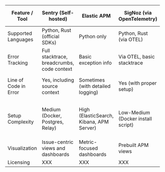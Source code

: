 | Feature / Tool            | Sentry (Self-hosted)                  | Elastic APM                       | SigNoz (via OpenTelemetry)           | OpenTelemetry + Grafana Stack          |
|---------------------------|----------------------------------------|-----------------------------------|--------------------------------------|----------------------------------------|
| Supported Languages       | Python, Rust (official SDKs)          | Python only                       | Python, Rust (via OTEL)              | Python, Rust (via OTEL)                |
| Error Tracking            | Full stacktrace, breadcrumbs, code context | Basic exception info           | Via OTEL, basic stacktrace           | Requires manual setup                  |
| Line of Code in Error     | Yes, including source context         | Sometimes (with detailed logging) | Yes (with proper setup)              | Requires custom config/log parsing     |
| Setup Complexity          | Medium (Docker, Postgres, Relay)      | High (ElasticSearch, Kibana, APM Server) | Low-Medium (Docker install script) | High (multiple components: collector, Tempo, Loki, Prometheus, Grafana) |
| Visualization             | Issue-centric views and dashboards    | Metric-focused dashboards         | Prebuilt APM views                   | Requires custom dashboards             |
| Licensing                 | XXX              | XXX | XXX     | XXX                      |
